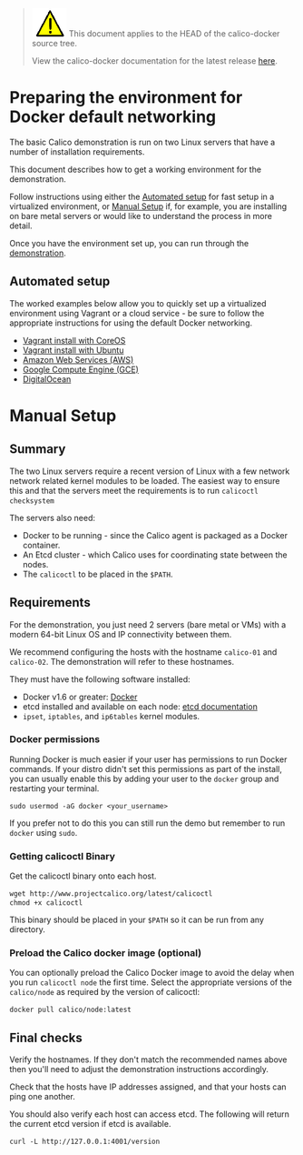 <!--- master only -->
> ![warning](../../images/warning.png) This document applies to the HEAD of the calico-docker source tree.
>
> View the calico-docker documentation for the latest release [here](https://github.com/projectcalico/calico-docker/blob/v0.10.0/README.md).
<!--- else
> You are viewing the calico-docker documentation for release **release**.
<!--- end of master only -->

# Preparing the environment for Docker default networking

The basic Calico demonstration is run on two Linux servers that have a number
of installation requirements.

This document describes how to get a working environment for the demonstration.

Follow instructions using either the [Automated setup](#automated-setup) for
fast setup in a virtualized environment, or [Manual Setup](#manual-setup) if,
for example, you are installing on bare metal servers or would like to
understand the process in more detail.

Once you have the environment set up, you can run through the 
[demonstration](Demonstration.md).

## Automated setup

The worked examples below allow you to quickly set up a virtualized environment
using Vagrant or a cloud service - be sure to follow the appropriate instructions
for using the default Docker networking.

- [Vagrant install with CoreOS](../VagrantCoreOS.md)
- [Vagrant install with Ubuntu](../VagrantUbuntu.md)
- [Amazon Web Services (AWS)](../AWS.md)
- [Google Compute Engine (GCE)](../GCE.md)
- [DigitalOcean](../DigitalOcean.md)

# Manual Setup

## Summary

The two Linux servers require a recent version of Linux with a few network 
network related kernel modules to be loaded. The easiest way to ensure this and
that the servers meet the requirements is to run `calicoctl checksystem`

The servers also need:
- Docker to be running - since the Calico agent is packaged as a Docker 
container.
- An Etcd cluster - which Calico uses for coordinating state between the nodes.
- The `calicoctl` to be placed in the `$PATH`.

## Requirements

For the demonstration, you just need 2 servers (bare metal or VMs) with a 
modern 64-bit Linux OS and IP connectivity between them.

We recommend configuring the hosts with the hostname `calico-01` and 
`calico-02`.  The demonstration will refer to these hostnames.

They must have the following software installed:
- Docker v1.6 or greater: [Docker][docker]
- etcd installed and available on each node: [etcd documentation][etcd]
- `ipset`, `iptables`, and `ip6tables` kernel modules.

### Docker permissions

Running Docker is much easier if your user has permissions to run Docker 
commands. If your distro didn't set this permissions as part of the install, 
you can usually enable this by adding your user to the `docker` group and 
restarting your terminal.

    sudo usermod -aG docker <your_username>

If you prefer not to do this you can still run the demo but remember to run 
`docker` using `sudo`.

### Getting calicoctl Binary

Get the calicoctl binary onto each host.

	wget http://www.projectcalico.org/latest/calicoctl
	chmod +x calicoctl
	
This binary should be placed in your `$PATH` so it can be run from any
directory.

### Preload the Calico docker image (optional)

You can optionally preload the Calico Docker image to avoid the delay when you 
run `calicoctl node` the first time.  Select the appropriate versions of the 
`calico/node` as required by the version of calicoctl:

    docker pull calico/node:latest

## Final checks

Verify the hostnames.  If they don't match the recommended names above then
you'll need to adjust the demonstration instructions accordingly.

Check that the hosts have IP addresses assigned, and that your hosts can ping
one another.

You should also verify each host can access etcd.  The following will return 
the current etcd version if etcd is available.

    curl -L http://127.0.0.1:4001/version
    
[etcd]: https://coreos.com/etcd/docs/latest/
[calico-releases]: https://github.com/projectcalico/calico-docker/releases/
[docker]: http://www.docker.com
